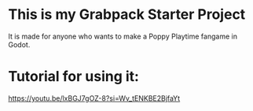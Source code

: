 # This is my Grabpack Starter Project
 It is made for anyone who wants to make a Poppy Playtime fangame in Godot.
# Tutorial for using it:
 https://youtu.be/lxBGJ7gOZ-8?si=Wv_tENKBE2BjfaYt
 
